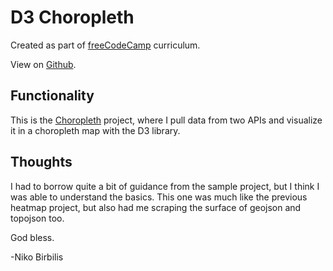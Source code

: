 # D3 Choropleth

Created as part of [freeCodeCamp](https://www.freecodecamp.org) curriculum.

View on [Github](https://github.com/harmolipi/d3-choropleth).

## Functionality

This is the [Choropleth](https://www.freecodecamp.org/learn/data-visualization/data-visualization-projects/visualize-data-with-a-choropleth-map) project, where I pull data from two APIs and visualize it in a choropleth map with the D3 library.

## Thoughts

I had to borrow quite a bit of guidance from the sample project, but I think I was able to understand the basics. This one was much like the previous heatmap project, but also had me scraping the surface of geojson and topojson too.

God bless.

-Niko Birbilis
